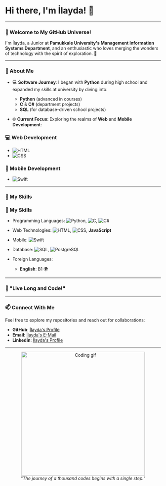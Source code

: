 # Hi there, I'm İlayda! 👋

---

### 🌌 Welcome to My GitHub Universe!

I'm İlayda, a Junior at **Pamukkale University's Management Information Systems Department**, and an enthusiastic who loves merging the wonders of technology with the spirit of exploration. 🖖

---

### 🚀 About Me

- 💻 **Software Journey**: I began with **Python** during high school and expanded my skills at university by diving into:
  - **Python** (advanced in courses)
  - **C** & **C#** (department projects)
  - **SQL** (for database-driven school projects)

- 🌐 **Current Focus**: Exploring the realms of **Web** and **Mobile Development**:
### 💻 Web Development
- ![HTML](https://img.shields.io/badge/HTML5-%23E34F26.svg?style=flat&logo=html5&logoColor=white)
- ![CSS](https://img.shields.io/badge/CSS3-%231572B6.svg?style=flat&logo=css3&logoColor=white)

### 📱 Mobile Development
- ![Swift]()

---

### 🌟 My Skills
### 🌟 My Skills

- Programming Languages: ![Python](https://img.shields.io/badge/Python-%2314354C.svg?style=flat&logo=python&logoColor=white), ![C](https://img.shields.io/badge/C-%2300599C.svg?style=flat&logo=c&logoColor=white), ![C#](https://img.shields.io/badge/C%23-%23239120.svg?style=flat&logo=c-sharp&logoColor=white)
- Web Technologies: ![HTML](https://img.shields.io/badge/HTML5-%23E34F26.svg?style=flat&logo=html5&logoColor=white), ![CSS](https://img.shields.io/badge/CSS3-%231572B6.svg?style=flat&logo=css3&logoColor=white), **JavaScript**
- Mobile: ![Swift](https://img.shields.io/badge/Swift-%23F05138.svg?style=flat&logo=swift&logoColor=white)
- Database: ![SQL](https://img.shields.io/badge/SQL-%230074D9.svg?style=flat&logo=postgresql&logoColor=white), ![PostgreSQL](https://img.shields.io/badge/PostgreSQL-%234170A1.svg?style=flat&logo=postgresql&logoColor=white)

- Foreign Languages:
  - **English**: B1 🌍


---

### 🖖 "Live Long and Code!"


---

### 📫 Connect With Me

Feel free to explore my repositories and reach out for collaborations:

- **GitHub**: [İlayda's Profile](https://github.com/IlaydaOzmen)
- **Email**: [İlayda's E-Mail](iilaydaozmen1@gmail.com)
- **Linkedin**: [İlayda's Profile](https://www.linkedin.com/in/ilaydaozmenn/)

---

<div align="center">
  <img src="https://media4.giphy.com/media/v1.Y2lkPTc5MGI3NjExcjN2ZXgxZXFmZ3I3cG5nZzNxcHhwanRzbGg5NXhnaWU3Nnc2YzhxaSZlcD12MV9pbnRlcm5hbF9naWZfYnlfaWQmY3Q9Zw/Rpl1sod1vCXK0L2SUN/giphy.webp" alt="Coding gif" width="400" />
  <br>
  <em>"The journey of a thousand codes begins with a single step."</em>
</div>
